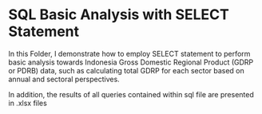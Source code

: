 # SQL Basic Analysis with SELECT Statement
In this Folder, I demonstrate how to employ SELECT statement to perform basic analysis towards Indonesia
Gross Domestic Regional Product (GDRP or PDRB) data, such as calculating total GDRP for each sector based 
on annual and sectoral perspectives.

In addition, the results of all queries contained within sql file are presented in .xlsx files
